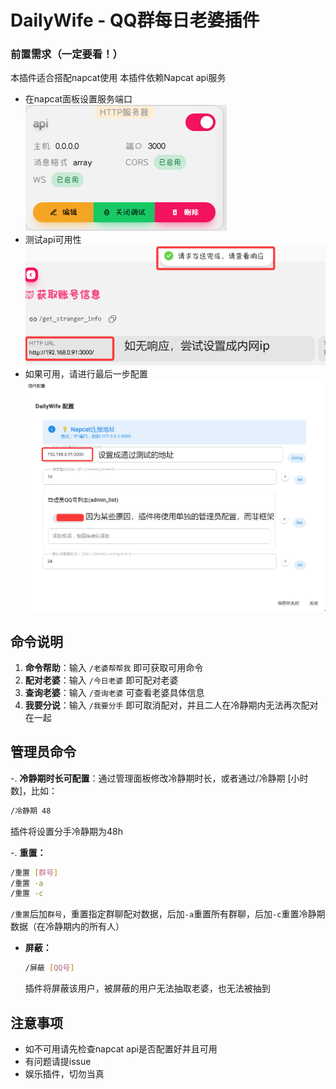 # DailyWife - QQ群每日老婆插件

### 前置需求（一定要看！）
本插件适合搭配napcat使用
本插件依赖Napcat api服务
- 在napcat面板设置服务端口
![alt text](image.png)
- 测试api可用性
![alt text](301f794e4a4c678f820191548f3b4046.png)
- 如果可用，请进行最后一步配置
![alt text](image-1.png)

## 命令说明

1. **命令帮助**：输入 `/老婆帮帮我` 即可获取可用命令
2. **配对老婆**：输入 `/今日老婆` 即可配对老婆
3. **查询老婆**：输入 `/查询老婆` 可查看老婆具体信息
4. **我要分说**：输入 `/我要分手` 即可取消配对，并且二人在冷静期内无法再次配对在一起

## 管理员命令

-. **冷静期时长可配置**：通过管理面板修改冷静期时长，或者通过/冷静期 [小时数]，比如：
  ```bash
  /冷静期 48
  ```
  插件将设置分手冷静期为48h

-. **重置：**
  ```bash
  /重置 [群号]
  /重置 -a
  /重置 -c
  ```
  `/重置`后加`群号`，重置指定群聊配对数据，后加`-a`重置所有群聊，后加`-c`重置冷静期数据（在冷静期内的所有人）

- **屏蔽：**
  ```bash
  /屏蔽 [QQ号]
  ```
  插件将屏蔽该用户，被屏蔽的用户无法抽取老婆，也无法被抽到


## 注意事项

- 如不可用请先检查napcat api是否配置好并且可用
- 有问题请提issue
- 娱乐插件，切勿当真